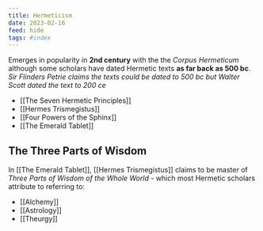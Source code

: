 ```yaml
---
title: Hermeticism
date: 2023-02-16
feed: hide
tags: #index 
---
```


Emerges in popularity in __2nd century__ with the the *Corpus Hermeticum* although some scholars have dated Hermetic texts __as far back as 500 bc__. *Sir Flinders Petrie claims the texts could be dated to 500 bc but Walter Scott dated the text to 200 ce*

- [[The Seven Hermetic Principles]]
- [[Hermes Trismegistus]]
- [[Four Powers of the Sphinx]]
- [[The Emerald Tablet]]

## The Three Parts of Wisdom
 In [[The Emerald Tablet]], [[Hermes Trismegistus]] claims to be master of *Three Parts of Wisdom of the Whole World* - which most Hermetic scholars attribute to referring to:
 - [[Alchemy]]
 - [[Astrology]]
 - [[Theurgy]]



